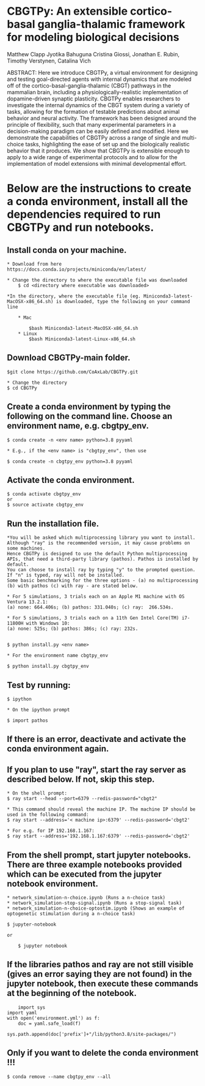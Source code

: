 # CBGTPy: An extensible cortico-basal ganglia-thalamic framework for modeling biological decisions
Matthew Clapp Jyotika Bahuguna Cristina Giossi, Jonathan E. Rubin, Timothy Verstynen, Catalina Vich

ABSTRACT: Here we introduce CBGTPy, a virtual environment for designing and testing goal-directed agents with internal dynamics that are modeled off of the cortico-basal-ganglia-thalamic (CBGT) pathways in the mammalian brain, including a physiologically-realistic implementation of dopamine-driven synaptic plasticity. CBGTPy enables researchers to investigate the internal dynamics of the CBGT system during a variety of tasks, allowing for the formation of testable predictions about animal behavior and neural activity. The framework has been designed around the principle of flexibility, such that many experimental parameters in a decision-making paradigm can be easily defined and modified. Here we demonstrate the capabilities of CBGTPy across a range of single and multi-choice tasks, highlighting the ease of set up and the biologically realistic behavior that it produces. We show that CBGTPy is extensible enough to apply to a wide range of experimental protocols and to allow for the implementation of model extensions with minimal developmental effort. 

# Below are the instructions to create a conda environment, install all the dependencies required to run CBGTPy and run notebooks.


## Install conda on your machine.
	* Download from here https://docs.conda.io/projects/miniconda/en/latest/
	
 	* Change the directory to where the executable file was downloaded
  		$ cd <directory where executable was downloaded>
  	
   	*In the directory, where the executable file (eg. Miniconda3-latest-MacOSX-x86_64.sh) is downloaded, type the following on your command line

		* Mac 

			$bash Miniconda3-latest-MacOSX-x86_64.sh
		* Linux
			$bash Miniconda3-latest-Linux-x86_64.sh


## Download CBGTPy-main folder.
	$git clone https://github.com/CoAxLab/CBGTPy.git

 	* Change the directory
  	$ cd CBGTPy
  	

## Create a conda environment by typing the following on the command line. Choose an environment name, e.g. cbgtpy_env.
	$ conda create -n <env name> python=3.8 pyyaml
	
 	* E.g., if the <env name> is "cbgtpy_env", then use
 
	$ conda create -n cbgtpy_env python=3.8 pyyaml
 
## Activate the conda environment.
	$ conda activate cbgtpy_env
 	or 
  	$ source activate cbgtpy_env
   
## Run the installation file. 
	*You will be asked which multiprocessing library you want to install. Although "ray" is the recommended version, it may cause problems on some machines.
 	Hence CBGTPy is designed to use the default Python multiprocessing APIs, that need a third-party library (pathos). Pathos is installed by default. 
	You can choose to install ray by typing "y" to the prompted question. If "n" is typed, ray will not be installed. 
 	Some basic benchmarking for the three options - (a) no multiprocessing (b) with pathos (c) with ray - are stated below.
	
 	* For 5 simulations, 3 trials each on an Apple M1 machine with OS Ventura 13.2.1:
 	(a) none: 664.406s; (b) pathos: 331.040s; (c) ray:  266.534s.
  	
  	* For 5 simulations, 3 trials each on a 11th Gen Intel Core(TM) i7-11800H with Windows 10:
  	(a) none: 525s; (b) pathos: 386s; (c) ray: 232s.


	$ python install.py <env name>

 	* For the environment name cbgtpy_env

  	$ python install.py cbgtpy_env
 
## Test by running:
	$ ipython

	* On the ipython prompt
 
	$ import pathos

## If there is an error, deactivate and activate the conda environment again.

## If you plan to use "ray", start the ray server as described below. If not, skip this step.
	* On the shell prompt:
 	$ ray start --head --port=6379 --redis-password="cbgt2"
  
  	* This command should reveal the machine IP. The machine IP should be used in the following command:
   	$ ray start --address='< machine ip>:6379' --redis-password='cbgt2'
    
    * For e.g. for IP 192.168.1.167:
    $ ray start --address='192.168.1.167:6379' --redis-password='cbgt2'



## From the shell prompt, start jupyter notebooks. There are three example notebooks provided which can be executed from the jupyter notebook environment.
	* network_simulation-n-choice.ipynb (Runs a n-choice task)
 	* network_simulation-stop-signal.ipynb (Runs a stop-signal task)
  	* network_simulation-n-choice-optostim.ipynb (Shows an example of optogenetic stimulation during a n-choice task)
 
	$ jupyter-notebook 
 	
  	or
  		
        $ jupyter notebook

## If the libraries pathos and ray are not still visible (gives an error saying they are not found) in the jupyter notebook, then execute these commands at the beginning of the notebook.
	
        import sys
	import yaml
	with open('environment.yml') as f:
	    doc = yaml.safe_load(f)
	    
	sys.path.append(doc['prefix']+"/lib/python3.8/site-packages/")

## Only if you want to delete the conda environment !!!
	$ conda remove --name cbgtpy_env --all


